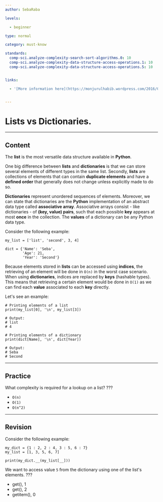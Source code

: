 ```yaml
---
author: SebaRaba

levels:

  - beginner

type: normal

category: must-know

standards:
  comp-sci.analyze-complexity-search-sort-algorithms.0: 10
  comp-sci.analyze-complexity-data-structure-access-operations.1: 10
  comp-sci.analyze-complexity-data-structure-access-operations.5: 10


links:

  - '[More information here](https://monjurulhabib.wordpress.com/2016/09/22/python-when-to-use-list-vs-tuple-vs-dictionary-vs-set-theory/){website}'


---
```


# Lists vs Dictionaries.

---
## Content

The **list** is the most versatile data structure available in **Python**.

One big difference between **lists** and **dictionaries** is that we can store several elements of different types in the same list. Secondly, **lists** are collections of elements that can contain **duplicate elements** and have a **defined order** that generally does not change unless explicitly made to do so.

**Dictionaries** represent unordered sequences of elements. Moreover, we can state that dictionaries are the **Python** implementation of an abstract data type called **associative array**. Associative arrays consist - like dictionaries - of **(key, value) pairs**, such that each possible **key** appears at most **once** in the collection. The **values** of a dictionary can be any Python data type.

Consider the following example:
```
my_list = ['list', 'second', 3, 4]

dict = {'Name': 'Seba',
        'Age': 21,
        'Year': 'Second'}
```

Because elements stored in **lists** can be accessed using **indices**, the retrieving of an element will be done in `O(n)` in the worst case scenario. When using **dictionaries**, indices are replaced by **keys** (hashable types). This means that retrieving a certain element would be done in `O(1)` as we can find each **value** associated to each **key** directly.

Let's see an example:
```
# Printing elements of a list
print(my_list[0], '\n', my_list[3])

# Output:
# list
# 4

# Printing elements of a dictionary
print(dict[Name], '\n', dict[Year])

# Output:
# Seba
# Second
```

---
## Practice

What complexity is required for a lookup on a list?
???


* `O(n)`
* `O(1)`
* `O(n^2)`

---
## Revision

Consider the following example:
```
my_dict = {1 : 2, 2 : 4, 3 : 5, 6 : 7}
my_list = [1, 3, 5, 6, 7]

print(my_dict.__(my_list[__]))

```
We want to access value `5` from the dictionary using one of the list's elements.
???


* get(), 1
* get(), 2
* getitem(), 0
